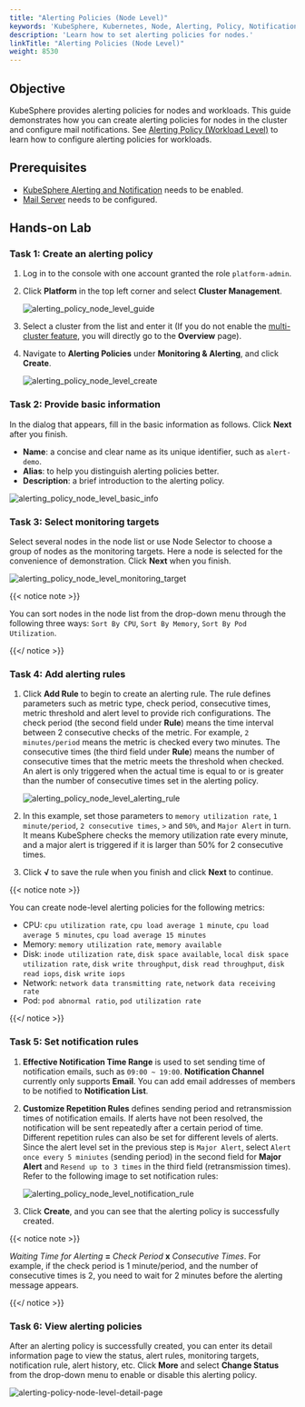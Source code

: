 ```yaml
---
title: "Alerting Policies (Node Level)"
keywords: 'KubeSphere, Kubernetes, Node, Alerting, Policy, Notification'
description: 'Learn how to set alerting policies for nodes.'
linkTitle: "Alerting Policies (Node Level)"
weight: 8530
---
```


## Objective

KubeSphere provides alerting policies for nodes and workloads. This guide demonstrates how you can create alerting policies for nodes in the cluster and configure mail notifications. See [Alerting Policy (Workload Level)](../../../project-user-guide/alerting/alerting-policy/) to learn how to configure alerting policies for workloads.

## Prerequisites

- [KubeSphere Alerting and Notification](../../../pluggable-components/alerting-notification/) needs to be enabled.
- [Mail Server](../../../cluster-administration/cluster-settings/mail-server/) needs to be configured.

## Hands-on Lab

### Task 1: Create an alerting policy

1. Log in to the console with one account granted the role `platform-admin`.

2. Click **Platform** in the top left corner and select **Cluster Management**.

    ![alerting_policy_node_level_guide](/images/docs/alerting/alerting_policy_node_level_guide.png)

3. Select a cluster from the list and enter it (If you do not enable the [multi-cluster feature](../../../multicluster-management/), you will directly go to the **Overview** page).

4. Navigate to **Alerting Policies** under **Monitoring & Alerting**, and click **Create**.

    ![alerting_policy_node_level_create](/images/docs/alerting/alerting_policy_node_level_create.png)

### Task 2: Provide basic information

In the dialog that appears, fill in the basic information as follows. Click **Next** after you finish.

- **Name**: a concise and clear name as its unique identifier, such as `alert-demo`.
- **Alias**: to help you distinguish alerting policies better.
- **Description**: a brief introduction to the alerting policy.

![alerting_policy_node_level_basic_info](/images/docs/alerting/alerting_policy_node_level_basic_info.png)

### Task 3: Select monitoring targets

Select several nodes in the node list or use Node Selector to choose a group of nodes as the monitoring targets. Here a node is selected for the convenience of demonstration. Click **Next** when you finish.

![alerting_policy_node_level_monitoring_target](/images/docs/alerting/alerting_policy_node_level_monitoring_target.png)

{{< notice note >}}

You can sort nodes in the node list from the drop-down menu through the following three ways: `Sort By CPU`, `Sort By Memory`,  `Sort By Pod Utilization`.

{{</ notice >}}

### Task 4: Add alerting rules

1. Click **Add Rule** to begin to create an alerting rule. The rule defines parameters such as metric type, check period, consecutive times, metric threshold and alert level to provide rich configurations. The check period (the second field under **Rule**) means the time interval between 2 consecutive checks of the metric. For example, `2 minutes/period` means the metric is checked every two minutes. The consecutive times (the third field under **Rule**) means the number of consecutive times that the metric meets the threshold when checked. An alert is only triggered when the actual time is equal to or is greater than the number of consecutive times set in the alerting policy.

    ![alerting_policy_node_level_alerting_rule](/images/docs/alerting/alerting_policy_node_level_alerting_rule.png)

2. In this example, set those parameters to `memory utilization rate`, `1 minute/period`, `2 consecutive times`, `>` and `50%`, and `Major Alert` in turn. It means KubeSphere checks the memory utilization rate every minute, and a major alert is triggered if it is larger than 50% for 2 consecutive times.  

3. Click **√** to save the rule when you finish and click **Next** to continue.

{{< notice note >}}

You can create node-level alerting policies for the following metrics:

- CPU: `cpu utilization rate`, `cpu load average 1 minute`, `cpu load average 5 minutes`, `cpu load average 15 minutes`
- Memory: `memory utilization rate`, `memory available`
- Disk: `inode utilization rate`, `disk space available`, `local disk space utilization rate`, `disk write throughput`, `disk read throughput`, `disk read iops`, `disk write iops`
- Network: `network data transmitting rate`, `network data receiving rate`
- Pod: `pod abnormal ratio`, `pod utilization rate`

{{</ notice >}}

### Task 5: Set notification rules

1. **Effective Notification Time Range** is used to set sending time of notification emails, such as `09:00 ~ 19:00`. **Notification Channel** currently only supports **Email**. You can add email addresses of members to be notified to **Notification List**.

2. **Customize Repetition Rules** defines sending period and retransmission times of notification emails. If alerts have not been resolved, the notification will be sent repeatedly after a certain period of time. Different repetition rules can also be set for different levels of alerts. Since the alert level set in the previous step is `Major Alert`, select `Alert once every 5 miniutes` (sending period) in the second field for **Major Alert** and `Resend up to 3 times` in the third field (retransmission times). Refer to the following image to set notification rules:

    ![alerting_policy_node_level_notification_rule](/images/docs/alerting/alerting_policy_node_level_notification_rule.png)

3. Click **Create**, and you can see that the alerting policy is successfully created.

{{< notice note >}}

*Waiting Time for Alerting* **=** *Check Period* **x** *Consecutive Times*. For example, if the check period is 1 minute/period, and the number of consecutive times is 2, you need to wait for 2 minutes before the alerting message appears.

{{</ notice >}}

### Task 6: View alerting policies

After an alerting policy is successfully created, you can enter its detail information page to view the status, alert rules, monitoring targets, notification rule, alert history, etc. Click **More** and select **Change Status** from the drop-down menu to enable or disable this alerting policy.

![alerting-policy-node-level-detail-page](/images/docs/alerting/alerting-policy-node-level-detail-page.png)

